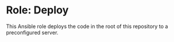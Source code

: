 # Role: Deploy
This Ansible role deploys the code in the root of this repository to a
preconfigured server.
